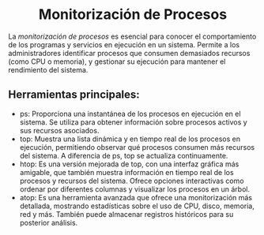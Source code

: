 # <h1 align="center"> Monitorización de Procesos </h> 

La *monitorización de procesos* es esencial para conocer el comportamiento de los programas y servicios en ejecución en un sistema. Permite a los administradores identificar procesos que consumen demasiados recursos (como CPU o memoria), y gestionar su ejecución para mantener el rendimiento del sistema. 

## **Herramientas principales:** 

- ps: Proporciona una instantánea de los procesos en ejecución en el sistema. Se utiliza para obtener información sobre procesos activos y sus recursos asociados. 
- top: Muestra una lista dinámica y en tiempo real de los procesos en ejecución, permitiendo observar qué procesos consumen más recursos del sistema. A diferencia de ps, top se actualiza continuamente. 
- htop: Es una versión mejorada de top, con una interfaz gráfica más amigable, que también muestra información en tiempo real de los procesos y recursos del sistema. Ofrece opciones interactivas como ordenar por diferentes columnas y visualizar los procesos en un árbol. 
- atop: Es una herramienta avanzada que ofrece una monitorización más detallada, mostrando estadísticas sobre el uso de CPU, disco, memoria, red y más. También puede almacenar registros históricos para su posterior análisis. 
